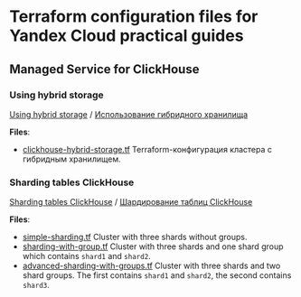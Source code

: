 # Terraform configuration files for Yandex Cloud practical guides

## Managed Service for ClickHouse

### Using hybrid storage

[Using hybrid storage](https://cloud.yandex.com/en/docs/managed-clickhouse/tutorials/hybrid-storage) / [Использование гибридного хранилища](https://cloud.yandex.ru/docs/managed-clickhouse/tutorials/hybrid-storage)

**Files**:

* [clickhouse-hybrid-storage.tf](./clickhouse-hybrid-storage.tf)
    Terraform-конфигурация кластера с гибридным хранилищем.

### Sharding tables ClickHouse

[Sharding tables ClickHouse](https://cloud.yandex.com/en/docs/managed-clickhouse/tutorials/sharding) / [Шардирование таблиц ClickHouse](https://cloud.yandex.ru/docs/managed-clickhouse/tutorials/sharding)

**Files**:

* [simple-sharding.tf](./clickhouse-sharding/simple-sharding.tf)
    Cluster with three shards without groups.
* [sharding-with-group.tf](./clickhouse-sharding/sharding-with-group.tf)
    Cluster with three shards and one shard group which contains `shard1` and `shard2`.
* [advanced-sharding-with-groups.tf](./clickhouse-sharding/advanced-sharding-with-groups.tf)
    Cluster with three shards and two shard groups. The first contains `shard1` and `shard2`, the second contains `shard3`.
